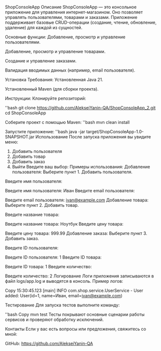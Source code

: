 ShopConsoleApp
Описание
ShopConsoleApp — это консольное приложение для управления интернет-магазином. Оно позволяет управлять пользователями, товарами и заказами. Приложение поддерживает базовые CRUD-операции (создание, чтение, обновление, удаление) для каждой из сущностей.

Основные функции:
Добавление, просмотр и управление пользователями.

Добавление, просмотр и управление товарами.

Создание и управление заказами.

Валидация вводимых данных (например, email пользователя).

Установка
Требования:
Установленная Java 21.

Установленный Maven (для сборки проекта).

Инструкции:
Клонируйте репозиторий:

''bash
git clone https://github.com/AlekseiYanin-QA/ShopConsoleApp_2.git
cd ShopConsoleApp

Соберите проект с помощью Maven:
''bash
mvn clean install

Запустите приложение:
''bash
java -jar target/ShopConsoleApp-1.0-SNAPSHOT.jar
Использование
После запуска приложения вы увидите меню:

1. Добавить пользователя
2. Добавить товар
3. Добавить заказ
4. Выйти
   Введите ваш выбор:
   Примеры использования:
   Добавление пользователя:
   Выберите пункт 1. Добавить пользователя.

Введите имя пользователя:

Введите имя пользователя:
Иван
Введите email пользователя:

Введите email пользователя:
ivan@example.com
Добавление товара:
Выберите пункт 2. Добавить товар.

Введите название товара:

Введите название товара:
Ноутбук
Введите цену товара:

Введите цену товара:
999.99
Добавление заказа:
Выберите пункт 3. Добавить заказ.

Введите ID пользователя:

Введите ID пользователя:
1
Введите ID товара:

Введите ID товара:
1
Введите количество:

Введите количество:
2
Логирование
Логи приложения записываются в файл logs/app.log и выводятся в консоль. Пример логов:

Copy
15:30:45.123 [main] INFO  com.shop.service.UserService - User added: User(id=1, name=Иван, email=ivan@example.com)

Тестирование
Для запуска тестов выполните команду:

''bash
Copy
mvn test
Тесты покрывают основные сценарии работы сервисов и проверяют обработку исключений.


Контакты
Если у вас есть вопросы или предложения, свяжитесь со мной:

GitHub: https://github.com/AlekseiYanin-QA



